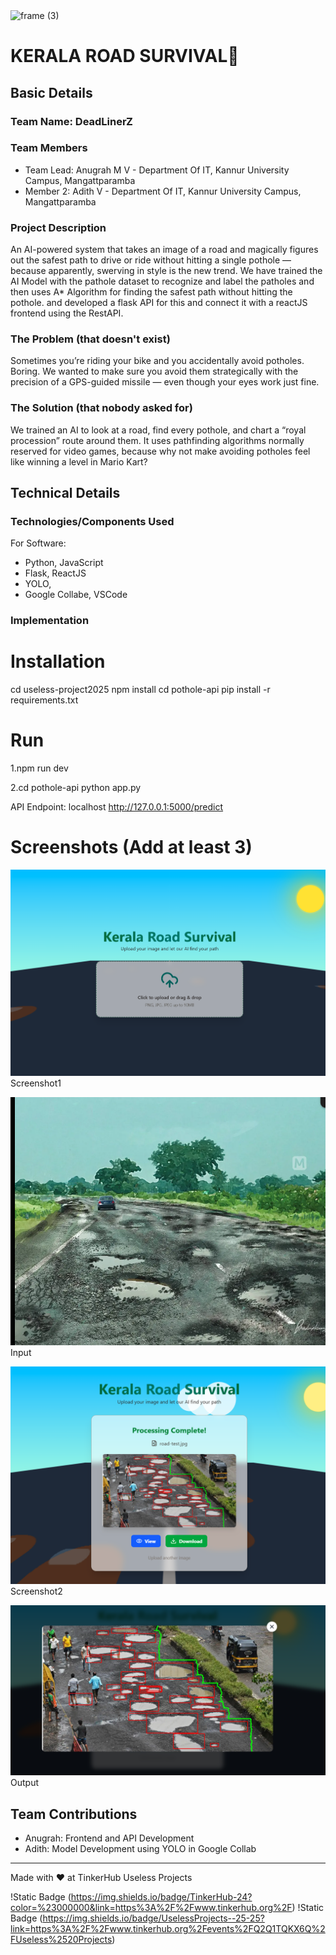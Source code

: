 <img width="3188" height="1202" alt="frame (3)" src="https://github.com/user-attachments/assets/517ad8e9-ad22-457d-9538-a9e62d137cd7" />


# KERALA ROAD SURVIVAL🎯


## Basic Details
### Team Name: DeadLinerZ


### Team Members
- Team Lead: Anugrah M V - Department Of IT, Kannur University Campus, Mangattparamba
- Member 2: Adith V - Department Of IT, Kannur University Campus, Mangattparamba

### Project Description
An AI-powered system that takes an image of a road and magically figures out the safest path to drive or ride without hitting a single pothole — because apparently, swerving in style is the new trend. We have trained the AI Model with the pathole dataset to recognize and label the patholes and then uses A* Algorithm for finding the safest path without hitting the pothole. and developed a flask API for this and connect it with a reactJS frontend using the RestAPI.

### The Problem (that doesn't exist)
Sometimes you’re riding your bike and you accidentally avoid potholes. Boring. We wanted to make sure you avoid them strategically with the precision of a GPS-guided missile — even though your eyes work just fine.

### The Solution (that nobody asked for)
We trained an AI to look at a road, find every pothole, and chart a “royal procession” route around them. It uses pathfinding algorithms normally reserved for video games, because why not make avoiding potholes feel like winning a level in Mario Kart?

## Technical Details
### Technologies/Components Used
For Software:
- Python, JavaScript
- Flask, ReactJS
- YOLO, 
- Google Collabe, VSCode


### Implementation
# Installation
cd useless-project2025
npm install
cd pothole-api
pip install -r requirements.txt

# Run
1.npm run dev

2.cd pothole-api
python app.py

API Endpoint: localhost http://127.0.0.1:5000/predict

# Screenshots (Add at least 3)
![Screenshot1](assets/Screenshot1.png)
Screenshot1

![Input](assets/Input.png)
Input

![Screenshot2](assets/Screenshot2.png)
Screenshot2

![Screenshot3](assets/Screenshot3.png)
Output


## Team Contributions
- Anugrah: Frontend and API Development
- Adith: Model Development using YOLO in Google Collab

---
Made with ❤️ at TinkerHub Useless Projects 

!Static Badge (https://img.shields.io/badge/TinkerHub-24?color=%23000000&link=https%3A%2F%2Fwww.tinkerhub.org%2F)
!Static Badge (https://img.shields.io/badge/UselessProjects--25-25?link=https%3A%2F%2Fwww.tinkerhub.org%2Fevents%2FQ2Q1TQKX6Q%2FUseless%2520Projects)